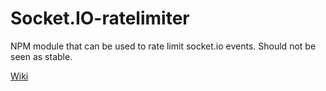 # Socket.IO-ratelimiter

NPM module that can be used to rate limit socket.io events. Should not be seen as stable.

[Wiki](https://github.com/fabosch/socket.io-ratelimiter/wiki)
